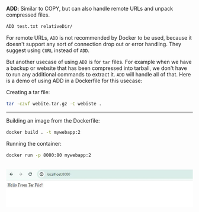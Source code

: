**ADD**: Similar to COPY, but can also handle remote URLs and unpack compressed files.
```bash
ADD test.txt relativeDir/
```
For remote URLs, `ADD` is not recommended by Docker to be used, because it doesn't support any sort of connection drop out or error handling. They suggest using `CURL` instead of `ADD`.

But another usecase of using `ADD` is for `tar` files. For example when we have a backup or website that has been compressed into tarball, we don't have to run any additional commands to extract it. `ADD` will handle all of that.
Here is a demo of using ADD in a Dockerfile for this usecase:

Creating a tar file:
```bash
tar -czvf webite.tar.gz -C webiste .
```
---

Building an image from the Dockerfile:
```bash
docker build . -t mywebapp:2
```

Running the container:
```bash
docker run -p 8080:80 mywebapp:2
```
![httpd container with ADD](../images/httpd-tar.jpg "httpd container ADD")
---